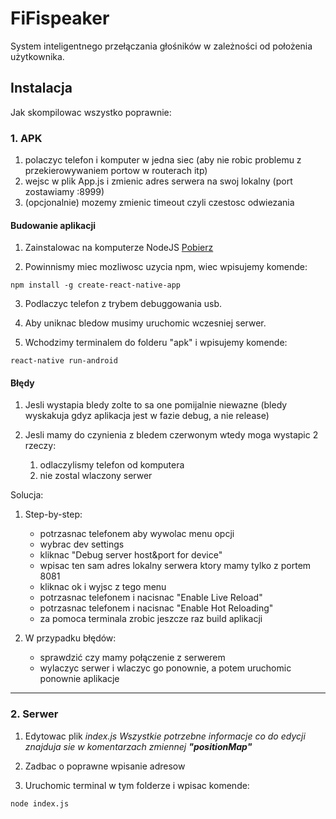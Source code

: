 # FiFispeaker
System inteligentnego przełączania głośników w zależności od położenia użytkownika.

## Instalacja
Jak skompilowac wszystko poprawnie:

### 1. APK

1. polaczyc telefon i komputer w jedna siec (aby nie robic problemu z przekierowywaniem portow w routerach itp)
2. wejsc w plik App.js i zmienic adres serwera na swoj lokalny (port zostawiamy :8999)
3. (opcjonalnie) mozemy zmienic timeout czyli czestosc odwiezania

#### Budowanie aplikacji
1. Zainstalowac na komputerze NodeJS [Pobierz](https://nodejs.org/en/download/)

2. Powinnismy miec mozliwosc uzycia npm, wiec wpisujemy komende:
```
npm install -g create-react-native-app
```

3. Podlaczyc telefon z trybem debuggowania usb.

4. Aby uniknac bledow musimy uruchomic wczesniej serwer.

5. Wchodzimy terminalem do folderu "apk" i wpisujemy komende:
```
react-native run-android
```
#### Błędy
1. Jesli wystapia bledy zolte to sa one pomijalnie niewazne (bledy wyskakuja gdyz aplikacja jest w fazie debug, a nie release)

2. Jesli mamy do czynienia z bledem czerwonym wtedy moga wystapic 2 rzeczy:
 	1) odlaczylismy telefon od komputera
	2) nie zostal wlaczony serwer

Solucja: 
1. Step-by-step:
	- potrzasnac telefonem aby wywolac menu opcji
	- wybrac dev settings
	- kliknac "Debug server host&port for device"
	- wpisac ten sam adres lokalny serwera ktory mamy tylko z portem 8081
	- kliknac ok i wyjsc z tego menu
	- potrzasnac telefonem i nacisnac "Enable Live Reload"
	- potrzasnac telefonem i nacisnac "Enable Hot Reloading"
	- za pomoca terminala zrobic jeszcze raz build aplikacji

1. W przypadku błędów:
	- sprawdzić czy mamy połączenie z serwerem
	- wylaczyc serwer i wlaczyc go ponownie, a potem uruchomic ponownie aplikacje

--------------

### 2. Serwer

1. Edytowac plik _index.js_
	_Wszystkie potrzebne informacje co do edycji znajduja sie w komentarzach zmiennej **"positionMap"**_

2. Zadbac o poprawne wpisanie adresow 

3. Uruchomic terminal w tym folderze i wpisac komende:
```
node index.js
```

